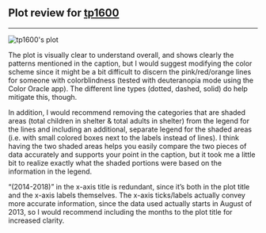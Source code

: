 ## Plot review for [tp1600](https://github.com/patafiot/PUI2018_tp1600/tree/master/HW8_tp1600)

---

![tp1600's plot](https://github.com/patafiot/PUI2018_tp1600/blob/master/HW8_tp1600/pui_hw81.png)

The plot is visually clear to understand overall, and shows clearly the patterns mentioned in the caption, but I would suggest modifying the color scheme since it might be a bit difficult to discern the pink/red/orange lines for someone with colorblindness (tested with deuteranopia mode using the Color Oracle app). The different line types (dotted, dashed, solid) do help mitigate this, though. 

In addition, I would recommend removing the categories that are shaded areas (total children in shelter & total adults in shelter) from the legend for the lines and including an additional, separate legend for the shaded areas (i.e. with small colored boxes next to the labels instead of lines). I think having the two shaded areas helps you easily compare the two pieces of data accurately and supports your point in the caption, but it took me a little bit to realize exactly what the shaded portions were based on the information in the legend.

“(2014-2018)” in the x-axis title is redundant, since it’s both in the plot title and the x-axis labels themselves. The x-axis ticks/labels actually convey more accurate information, since the data used actually starts in August of 2013, so I would recommend including the months to the plot title for increased clarity.
